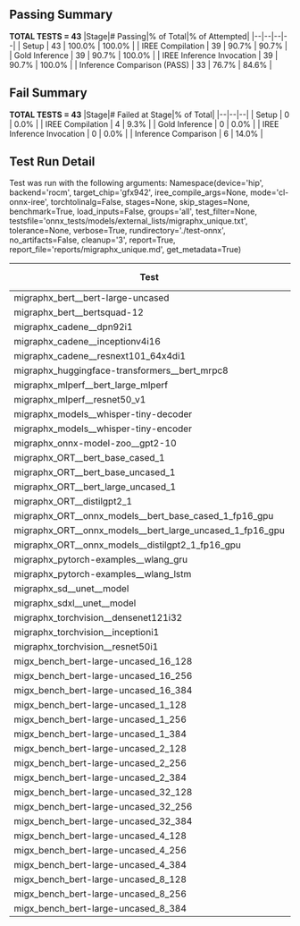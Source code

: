 ## Passing Summary

**TOTAL TESTS = 43**
|Stage|# Passing|% of Total|% of Attempted|
|--|--|--|--|
| Setup | 43 | 100.0% | 100.0% |
| IREE Compilation | 39 | 90.7% | 90.7% |
| Gold Inference | 39 | 90.7% | 100.0% |
| IREE Inference Invocation | 39 | 90.7% | 100.0% |
| Inference Comparison (PASS) | 33 | 76.7% | 84.6% |
## Fail Summary

**TOTAL TESTS = 43**
|Stage|# Failed at Stage|% of Total|
|--|--|--|
| Setup | 0 | 0.0% |
| IREE Compilation | 4 | 9.3% |
| Gold Inference | 0 | 0.0% |
| IREE Inference Invocation | 0 | 0.0% |
| Inference Comparison | 6 | 14.0% |
## Test Run Detail
Test was run with the following arguments:
Namespace(device='hip', backend='rocm', target_chip='gfx942', iree_compile_args=None, mode='cl-onnx-iree', torchtolinalg=False, stages=None, skip_stages=None, benchmark=True, load_inputs=False, groups='all', test_filter=None, testsfile='onnx_tests/models/external_lists/migraphx_unique.txt', tolerance=None, verbose=True, rundirectory='./test-onnx', no_artifacts=False, cleanup='3', report=True, report_file='reports/migraphx_unique.md', get_metadata=True)

| Test | Exit Status | Mean Benchmark Time (ms) | Notes |
|--|--|--|--|
| migraphx_bert__bert-large-uncased | PASS | 19.18581642025897 | |
| migraphx_bert__bertsquad-12 | compilation | None | |
| migraphx_cadene__dpn92i1 | PASS | 3.461645084291868 | |
| migraphx_cadene__inceptionv4i16 | PASS | 20.273427569883918 | |
| migraphx_cadene__resnext101_64x4di1 | PASS | 4.20008000149111 | |
| migraphx_huggingface-transformers__bert_mrpc8 | PASS | 7.1112273883400645 | |
| migraphx_mlperf__bert_large_mlperf | PASS | 27.775278069699805 | |
| migraphx_mlperf__resnet50_v1 | Numerics | 14.780848440615102 | |
| migraphx_models__whisper-tiny-decoder | PASS | 44.676568397941686 | |
| migraphx_models__whisper-tiny-encoder | Numerics | 109.56451528343474 | |
| migraphx_onnx-model-zoo__gpt2-10 | compilation | None | |
| migraphx_ORT__bert_base_cased_1 | PASS | 120.30824299694763 | |
| migraphx_ORT__bert_base_uncased_1 | PASS | 114.4305952798782 | |
| migraphx_ORT__bert_large_uncased_1 | PASS | 527.2236043432106 | |
| migraphx_ORT__distilgpt2_1 | PASS | 73.22439559890577 | |
| migraphx_ORT__onnx_models__bert_base_cased_1_fp16_gpu | Numerics | 70.4312528250739 | |
| migraphx_ORT__onnx_models__bert_large_uncased_1_fp16_gpu | Numerics | 288.62697448736674 | |
| migraphx_ORT__onnx_models__distilgpt2_1_fp16_gpu | Numerics | 39.90156220856543 | |
| migraphx_pytorch-examples__wlang_gru | PASS | 19.471091596131913 | |
| migraphx_pytorch-examples__wlang_lstm | PASS | 11.946074091203846 | |
| migraphx_sd__unet__model | import_model | None | |
| migraphx_sdxl__unet__model | import_model | None | |
| migraphx_torchvision__densenet121i32 | PASS | 14.381656816553773 | |
| migraphx_torchvision__inceptioni1 | PASS | 3.134729149866594 | |
| migraphx_torchvision__resnet50i1 | PASS | 2.167097689668899 | |
| migx_bench_bert-large-uncased_16_128 | PASS | 25.810722730202983 | |
| migx_bench_bert-large-uncased_16_256 | PASS | 37.016031495703935 | |
| migx_bench_bert-large-uncased_16_384 | PASS | 55.8255228619927 | |
| migx_bench_bert-large-uncased_1_128 | PASS | 12.487717498082754 | |
| migx_bench_bert-large-uncased_1_256 | PASS | 12.68552079317019 | |
| migx_bench_bert-large-uncased_1_384 | PASS | 19.283528472038192 | |
| migx_bench_bert-large-uncased_2_128 | PASS | 12.909284230885037 | |
| migx_bench_bert-large-uncased_2_256 | PASS | 19.325395293654527 | |
| migx_bench_bert-large-uncased_2_384 | PASS | 19.575813856338048 | |
| migx_bench_bert-large-uncased_32_128 | PASS | 36.238216275038816 | |
| migx_bench_bert-large-uncased_32_256 | PASS | 68.71420617680997 | |
| migx_bench_bert-large-uncased_32_384 | Numerics | 109.33030504060702 | |
| migx_bench_bert-large-uncased_4_128 | PASS | 19.37428484584584 | |
| migx_bench_bert-large-uncased_4_256 | PASS | 20.459777076861688 | |
| migx_bench_bert-large-uncased_4_384 | PASS | 23.327164582183787 | |
| migx_bench_bert-large-uncased_8_128 | PASS | 20.310315647206846 | |
| migx_bench_bert-large-uncased_8_256 | PASS | 26.284045804245967 | |
| migx_bench_bert-large-uncased_8_384 | PASS | 32.47912078884176 | |
